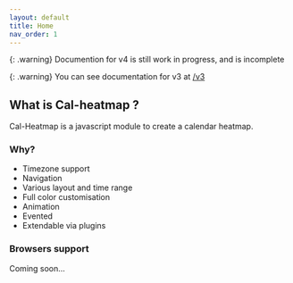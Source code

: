 ```yaml
---
layout: default
title: Home
nav_order: 1
---
```


{: .warning}
Documention for v4 is still work in progress, and is incomplete

{: .warning}
You can see documentation for v3 at [/v3](/v3/)

## What is Cal-heatmap ?

Cal-Heatmap is a javascript module to create a calendar heatmap.

### Why?

- Timezone support
- Navigation
- Various layout and time range
- Full color customisation
- Animation
- Evented
- Extendable via plugins

### Browsers support

Coming soon...
